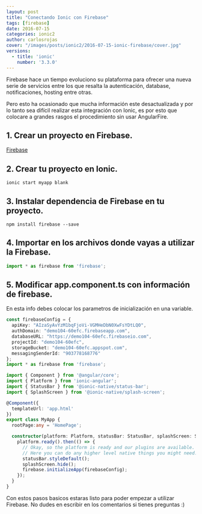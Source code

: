 ```yaml
---
layout: post
title: "Conectando Ionic con Firebase"
tags: [firebase]
date: 2016-07-15
categories: ionic2
author: carlosrojas
cover: "/images/posts/ionic2/2016-07-15-ionic-firebase/cover.jpg"
versions:
  - title: 'ionic'
    number: '3.3.0'
---
```


<amp-img width="800" height="292" layout="responsive" src="/images/posts/ionic2/2016-07-15-ionic-firebase/cover.jpg"></amp-img>

Firebase hace un tiempo evoluciono su plataforma para ofrecer una nueva serie de servicios entre los que resalta la autenticación, database, notificaciones, hosting entre otras.

Pero esto ha ocasionado que mucha información este desactualizada y por lo tanto sea difícil realizar esta integración con Ionic, es por esto que colocare a grandes rasgos el procedimiento sin usar AngularFire.

## 1. Crear un proyecto en Firebase.

[Firebase](https://console.firebase.google.com)

## 2. Crear tu proyecto en Ionic.

```
ionic start myapp blank
```

## 3. Instalar dependencia de Firebase en tu proyecto.

```
npm install firebase --save
```

## 4. Importar en los archivos donde vayas a utilizar la Firebase.

```ts
import * as firebase from 'firebase';
```

## 5. Modificar app.component.ts con información de firebase.

En esta info debes colocar los parametros de inicialización en una variable.

```ts
const firebaseConfig = {
  apiKey: "AIzaSyAvYzM1bqFjoVi-VGMHeDbN0XwFsYDtLQ0",
  authDomain: "demo104-60efc.firebaseapp.com",
  databaseURL: "https://demo104-60efc.firebaseio.com",
  projectId: "demo104-60efc",
  storageBucket: "demo104-60efc.appspot.com",
  messagingSenderId: "903778168776"
};
import * as firebase from 'firebase';

import { Component } from '@angular/core';
import { Platform } from 'ionic-angular';
import { StatusBar } from '@ionic-native/status-bar';
import { SplashScreen } from '@ionic-native/splash-screen';

@Component({
  templateUrl: 'app.html'
})
export class MyApp {
  rootPage:any = 'HomePage';

  constructor(platform: Platform, statusBar: StatusBar, splashScreen: SplashScreen) {
    platform.ready().then(() => {
      // Okay, so the platform is ready and our plugins are available.
      // Here you can do any higher level native things you might need.
      statusBar.styleDefault();
      splashScreen.hide();
      firebase.initializeApp(firebaseConfig);
    });
  }
}
```

Con estos pasos basicos estaras listo para poder empezar a utilizar Firebase. No dudes en escribir en los comentarios si tienes preguntas :)